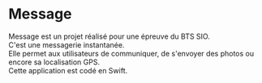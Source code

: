 # Message

Message est un projet réalisé pour une épreuve du BTS SIO.  
C'est une messagerie instantanée.  
Elle permet aux utilisateurs de communiquer, de s'envoyer des photos ou encore sa localisation GPS.  
Cette application est codé en Swift.
